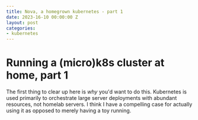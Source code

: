 ```yaml
---
title: Nova, a homegrown kubernetes - part 1
date: 2023-16-10 00:00:00 Z
layout: post
categories:
- kubernetes
---
```


# Running a (micro)k8s cluster at home, part 1

The first thing to clear up here is _why_ you'd want to do this. Kubernetes is used primarily to
orchestrate large server deployments with abundant resources, not homelab servers. I think I have a compelling case
for actually using it as opposed to merely having a toy running.

